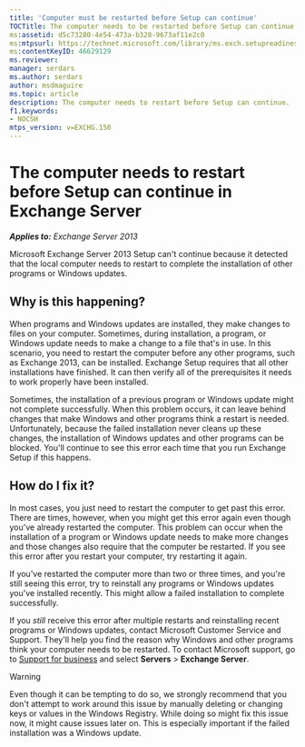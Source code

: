 ```yaml
---
title: 'Computer must be restarted before Setup can continue'
TOCTitle: The computer needs to be restarted before Setup can continue
ms:assetid: d5c73280-4e54-473a-b328-9673af11e2c0
ms:mtpsurl: https://technet.microsoft.com/library/ms.exch.setupreadiness.rebootpending(v=EXCHG.150)
ms:contentKeyID: 46629129
ms.reviewer: 
manager: serdars
ms.author: serdars
author: msdmaguire
ms.topic: article
description: The computer needs to restart before Setup can continue.
f1.keywords:
- NOCSH
mtps_version: v=EXCHG.150
---
```


# The computer needs to restart before Setup can continue in Exchange Server

_**Applies to:** Exchange Server 2013_

Microsoft Exchange Server 2013 Setup can't continue because it detected that the local computer needs to restart to complete the installation of other programs or Windows updates.

## Why is this happening?

When programs and Windows updates are installed, they make changes to files on your computer. Sometimes, during installation, a program, or Windows update needs to make a change to a file that's in use. In this scenario, you need to restart the computer before any other programs, such as Exchange 2013, can be installed. Exchange Setup requires that all other installations have finished. It can then verify all of the prerequisites it needs to work properly have been installed.

Sometimes, the installation of a previous program or Windows update might not complete successfully. When this problem occurs, it can leave behind changes that make Windows and other programs think a restart is needed. Unfortunately, because the failed installation never cleans up these changes, the installation of Windows updates and other programs can be blocked. You'll continue to see this error each time that you run Exchange Setup if this happens.

## How do I fix it?

In most cases, you just need to restart the computer to get past this error. There are times, however, when you might get this error again even though you've already restarted the computer. This problem can occur when the installation of a program or Windows update needs to make more changes and those changes also require that the computer be restarted. If you see this error after you restart your computer, try restarting it again.

If you've restarted the computer more than two or three times, and you're still seeing this error,  try to reinstall any programs or Windows updates you've installed recently. This might allow a failed installation to complete successfully.

If you *still* receive this error after multiple restarts and reinstalling recent programs or Windows updates, contact Microsoft Customer Service and Support. They'll help you find the reason why Windows and other programs think your computer needs to be restarted. To contact Microsoft support, go to [Support for business](https://support.microsoft.com/supportforbusiness/productselection) and select **Servers** \> **Exchange Server**.

> [!WARNING]
> Even though it can be tempting to do so, we strongly recommend that you don't attempt to work around this issue by manually deleting or changing keys or values in the Windows Registry. While doing so might fix this issue now, it might cause issues later on. This is especially important if the failed installation was a Windows update.

